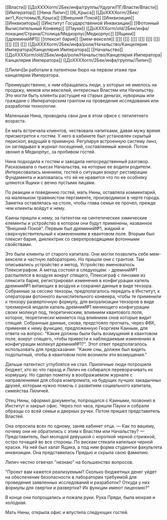 [[Власти]] [[ДоХХХХоrm/2Бек/инфа/группы/Удурги/ПГ/Власти/Власти]] [[Император]] [[Нина Лилич]] [[6_Крыса]] [[ДоХХХХоrm/2Бек/акт1_Костюмы/6_Крыса]] [[Внешний Покой]] [[Инквизиция]] [[Инквизиторы]] [[Институт Государственной Инквизиции]] [[Фотонный Вычислительный Конвеер]] [[Пауки]] [[ДоХХХХоrm/old/2Бек/инфа/локации/Страна/Столица/Медкорпус|Медкорпус]] [[Ящики]] [[дреминий№1]] [[плексит бария]] [[мем-векселя]] [[]] [[]] [[]] [[]] [[]] [[]] [[]] [[]] [[]] [[ДоХХХХоrm/2Бек/инфа/роли/Начальство/Канцелярия Императора|Канцелярия Императора]] [[Начальство]] [[ДоХХХХоrm/old/2Бек/инфа/роли/Начальство/Канцелярия Императора|Канцелярия Императора]] 
[[ДоХХХХоrm/2Бек/инфа/группы/Лилич]] 

[[Лилич]]и работали в патентном бюро на первом этаже при канцелярии Императора. 

Преимущественно, к ним обращались люди, у которых не имелось на продажу, мемов или векселей, интересных Властям или Начальству. Это могли быть клиенты растущие на старых деньгах, нуворишы или граждане с Императорским грантом на проведение исследования или разработки технологии.

Маленькая Нина, проводила свои дни в этом офисе с пятилетнего возраста.

Ее мать встречала клиентов, чествовала напитками, давая мужу время присмотрется к гостям. У него в кабинете был установлен скрытый перископ, ведущий в приемную. Регулируя встроенную систему линз, он заглядывал в журнал посещений, составляемый женой. Потом звонил в Медкорпус, за пробивом гостей.

Нина подходила к гостям и заводила непосредственный разговор. Расказывала о пьесах Начальства, на которые ее водили родители. Интересовалась мнением, гостей о ситуации вокруг реставрации Фундамента и жаловалась что ей не нравится что по ее особняку шляются Ящики с вечно пустыми лицами.

По реакции  и поведению гостей, мать Нины, оставляла комментарий, на маленьком травянистом пергаменте, производимом в черте города. Заметка оставлялась на столе, чтобы глава семьи ее прочел, прежде чем клиенты войдут к нему.

Каины пришли к нему, за патентом на синтетические химические елементы и устройство в котором они будут применены, названное "Внешний Покой". Первым был дреминий№1, жидкий и сверхчувствительный к измененниям в квантовом поле. Вторым был плексит бария, диелектрик со сверхпроводящими фотонными свойствами. 

Это были клиенты от старого капитала. Они могли позволить себе мем-векселя и частную лабораторию. Но пришли они с грантом. Там описывались устройство и метод. Устройство именовалось Плексиграфом. А метод состоял в следующем: - дремний№1 распылялся в воздухе вокруг спящего, Плексиграф с линзами из плексита бария, регистрировал изменения в конфигурации капель дремния№1 витающих в воздухе и сохранял данные в виде тензора. Собранные за сессию тензоры, предполагалось передать в Институт, к операторам фотонного вычислительного конвеера, чтобы те применили к тензору разверточную формулу, для визуализации тензоров в виде трехмерной модели капель дремния№1 меняющего конфигурации своих молекул под, теоретическим, влиянием квантового поля, которое, теоретически меняется под влиянием снов которые видит спящий. Собранные данные, снова, предстояло прогнать, через ФВК, применяя к нему функцию, предложенную Георгием Каиным, для ответа на вопрос: "Какие должны были быть возмущения в квантовом поле, вокруг спящего, чтобы привести к наблюдаемым изменениях в конфигурации молекул дремния№1?". Этот ответ предполагалось использовать для предсказания: "Какие сны, должен был видеть подопытный, чтобы в квантовом поле возникли эти возмущения."

Дальше патентист углублятся не стал. Приличные люди потрошили бюджет, кто во что гаразд и Лилич не собирался переворачивать их кормушку. Но сделал пометку в воображаемом журнале с направлениями для сбора компромата, на будущих лучших закадычных друзей, которым нужно помочь с развитием социального капитала, симейства Лиличей.

Отец Нины, оформил документы, попрощался с Каиными, позвонил в Институт и закрыл офис. Через пол часа, пришли Пауки и собрали образцы со всей семьи и дверных ручек. Потом пришел представитель Властей.

Она опросила всех по одному, заняв кабинет отца.
— Как по вашему, почему они не обратились с этим к Властям или Начальству? — Представитель, был молодой девушкой с короткой черной стрижкой, остро точащей во все стороны. По вискам стекали капельки черной краски. На ней был халат Ящика, а под ним форма студентки факультета инквизиции. Она представилась Прядью и скрыла свою фамилию.

Лилич честно отвечал "незнаю" на большенство вопросов.

"Проект вам кажется реализуемым? Сколько бюджетных денег уйдет на обеспечение безопасности в лаборатории требуемой для проведения заявленных исследований и разработок? Откуда у них формулы для свертки и развертки? Их функции имеют лицензию?"

В конце они попрощались и пожали руки. Рука Пряди, была мокрая и холодная. 

Мать Нины, открыла офис и впустила следующих гостей.
